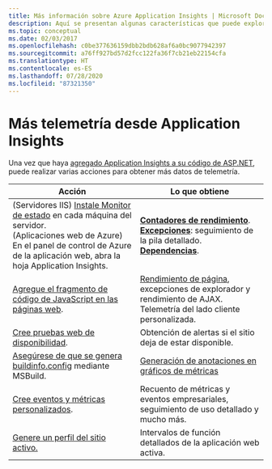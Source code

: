 ```yaml
---
title: Más información sobre Azure Application Insights | Microsoft Docs
description: Aquí se presentan algunas características que puede explorar una vez que sepa utilizar Application Insights.
ms.topic: conceptual
ms.date: 02/03/2017
ms.openlocfilehash: c0be377636159dbb2bdb628af6a0bc9077942397
ms.sourcegitcommit: a76ff927bd57d2fcc122fa36f7cb21eb22154cfa
ms.translationtype: HT
ms.contentlocale: es-ES
ms.lasthandoff: 07/28/2020
ms.locfileid: "87321350"
---
```

# <a name="more-telemetry-from-application-insights"></a>Más telemetría desde Application Insights
Una vez que haya [agregado Application Insights a su código de ASP.NET](./asp-net.md), puede realizar varias acciones para obtener más datos de telemetría. 

| Acción | Lo que obtiene|
|---|---|
|(Servidores IIS) [Instale Monitor de estado](https://go.microsoft.com/fwlink/?LinkId=506648) en cada máquina del servidor.<br/>(Aplicaciones web de Azure) En el panel de control de Azure de la aplicación web, abra la hoja Application Insights.| [**Contadores de rendimiento**](./performance-counters.md).<br/>[**Excepciones**](asp-net-exceptions.md): seguimiento de la pila detallado.<br/>[**Dependencias**](./asp-net-dependencies.md).|
|[Agregue el fragmento de código de JavaScript en las páginas web](./javascript.md).|[Rendimiento de página](./usage-overview.md), excepciones de explorador y rendimiento de AJAX. Telemetría del lado cliente personalizada.|
|[Cree pruebas web de disponibilidad](./monitor-web-app-availability.md).|Obtención de alertas si el sitio deja de estar disponible.|
|[Asegúrese de que se genera buildinfo.config](/visualstudio/debugger/diagnose-problems-after-deployment?view=vs-2015) mediante MSBuild.|[Generación de anotaciones en gráficos de métricas](./annotations.md)
|[Cree eventos y métricas personalizados](./api-custom-events-metrics.md).|Recuento de métricas y eventos empresariales, seguimiento de uso detallado y mucho más.|
|[Genere un perfil del sitio activo.](https://aka.ms/AIProfilerPreview)|Intervalos de función detallados de la aplicación web activa.|

